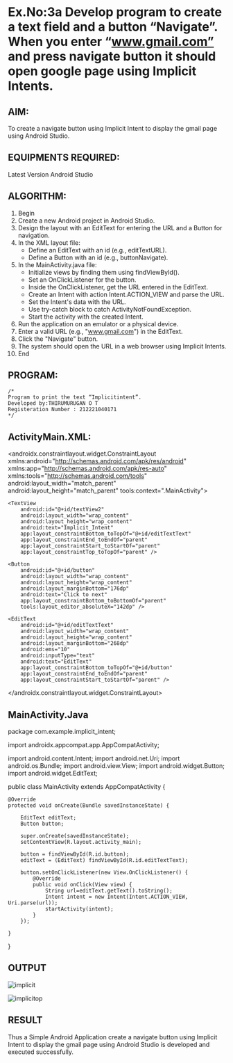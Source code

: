 # Ex.No:3a Develop program to create a text field and a button “Navigate”. When you enter “www.gmail.com” and press navigate button it should open google page using Implicit Intents.


## AIM:

To create a navigate button using Implicit Intent to display the gmail page using Android Studio.

## EQUIPMENTS REQUIRED:

Latest Version Android Studio

## ALGORITHM:

1. Begin
2. Create a new Android project in Android Studio.
3. Design the layout with an EditText for entering the URL and a Button for navigation.
4. In the XML layout file:
   - Define an EditText with an id (e.g., editTextURL).
   - Define a Button with an id (e.g., buttonNavigate).
5. In the MainActivity.java file:
   - Initialize views by finding them using findViewById().
   - Set an OnClickListener for the button.
   - Inside the OnClickListener, get the URL entered in the EditText.
   - Create an Intent with action Intent.ACTION_VIEW and parse the URL.
   - Set the Intent's data with the URL.
   - Use try-catch block to catch ActivityNotFoundException.
   - Start the activity with the created Intent.
6. Run the application on an emulator or a physical device.
7. Enter a valid URL (e.g., "www.gmail.com") in the EditText.
8. Click the "Navigate" button.
9. The system should open the URL in a web browser using Implicit Intents.
10. End




## PROGRAM:
```
/*
Program to print the text “Implicitintent”.
Developed by:THIRUMURUGAN O T
Registeration Number : 212221040171
*/
```
## ActivityMain.XML:

<?xml version="1.0" encoding="utf-8"?>
<androidx.constraintlayout.widget.ConstraintLayout xmlns:android="http://schemas.android.com/apk/res/android"
    xmlns:app="http://schemas.android.com/apk/res-auto"
    xmlns:tools="http://schemas.android.com/tools"
    android:layout_width="match_parent"
    android:layout_height="match_parent"
    tools:context=".MainActivity">

    <TextView
        android:id="@+id/textView2"
        android:layout_width="wrap_content"
        android:layout_height="wrap_content"
        android:text="Implicit_Intent"
        app:layout_constraintBottom_toTopOf="@+id/editTextText"
        app:layout_constraintEnd_toEndOf="parent"
        app:layout_constraintStart_toStartOf="parent"
        app:layout_constraintTop_toTopOf="parent" />

    <Button
        android:id="@+id/button"
        android:layout_width="wrap_content"
        android:layout_height="wrap_content"
        android:layout_marginBottom="176dp"
        android:text="Click to next"
        app:layout_constraintBottom_toBottomOf="parent"
        tools:layout_editor_absoluteX="142dp" />

    <EditText
        android:id="@+id/editTextText"
        android:layout_width="wrap_content"
        android:layout_height="wrap_content"
        android:layout_marginBottom="268dp"
        android:ems="10"
        android:inputType="text"
        android:text="EditText"
        app:layout_constraintBottom_toTopOf="@+id/button"
        app:layout_constraintEnd_toEndOf="parent"
        app:layout_constraintStart_toStartOf="parent" />
</androidx.constraintlayout.widget.ConstraintLayout>

## MainActivity.Java

package com.example.implicit_intent;

import androidx.appcompat.app.AppCompatActivity;

import android.content.Intent;
import android.net.Uri;
import android.os.Bundle;
import android.view.View;
import android.widget.Button;
import android.widget.EditText;

public class MainActivity extends AppCompatActivity {

    @Override
    protected void onCreate(Bundle savedInstanceState) {

        EditText editText;
        Button button;

        super.onCreate(savedInstanceState);
        setContentView(R.layout.activity_main);

        button = findViewById(R.id.button);
        editText = (EditText) findViewById(R.id.editTextText);

        button.setOnClickListener(new View.OnClickListener() {
            @Override
            public void onClick(View view) {
                String url=editText.getText().toString();
                Intent intent = new Intent(Intent.ACTION_VIEW, Uri.parse(url));
                startActivity(intent);
            }
        });

    }
}

## OUTPUT

![implicit](https://github.com/Thirualpha/ImplicitIntent-MAD/assets/113031702/fb65fd65-2683-4cae-bfbb-2ab7f75d9447)



![implicitop](https://github.com/Thirualpha/ImplicitIntent-MAD/assets/113031702/e16b0228-67f8-4558-90e1-b93bb8ea53d5)







## RESULT
Thus a Simple Android Application create a navigate button using Implicit Intent to display the gmail page using Android Studio is developed and executed successfully.


